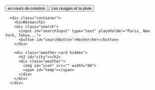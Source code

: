 



  <div class="d-grid gap-3 ">
    <a href="">
        <button class="btn btn-success  w-100" type="button">en cours de création </button>
    </a>
    <a href="test.html">
        <button class="btn btn-success   w-100" type="button">Les nuages et la pluie </button>
    </a>
    
</div>


<head>
  <meta charset="UTF-8">
  <meta name="viewport" content="width=device-width, initial-scale=1.0">
  <title>La météo</title>
  <link rel="stylesheet" href="style.css">
</head>
<body> 
    <main>
      
      <div class="container">
        <h1>Météo</h1>
        <div class="search">
          <input id="searchInput" type="text" placeholder="Paris, New York, Tokyo...">
          <button id="searchButton">Rechercher</button>
        </div>
  
        <div class="weather-card hidden">
          <h2 id="city"></h2>
          <div class="weather">
            <img id="icon" src="" width="60">
            <span id="temp"></span>
          </div>
        </div>
      </div>
  </main>
  <script src="maitrise.js"></script>
</body>

